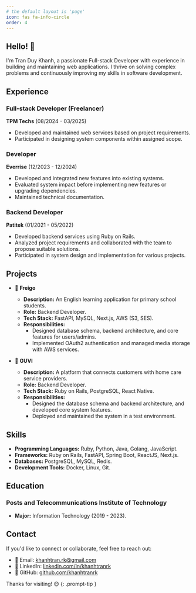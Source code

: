 ```yaml
---
# the default layout is 'page'
icon: fas fa-info-circle
order: 4
---
```


## Hello! 👋

I'm Tran Duy Khanh, a passionate Full-stack Developer with experience in building and maintaining web applications. I thrive on solving complex problems and continuously improving my skills in software development.

## Experience

### Full-stack Developer (Freelancer)  
**TPM Techs** (08/2024 - 03/2025)  
- Developed and maintained web services based on project requirements.  
- Participated in designing system components within assigned scope.  

### Developer  
**Everrise** (12/2023 - 12/2024)  
- Developed and integrated new features into existing systems.  
- Evaluated system impact before implementing new features or upgrading dependencies.  
- Maintained technical documentation.  

### Backend Developer  
**Patitek** (01/2021 - 05/2022)  
- Developed backend services using Ruby on Rails.  
- Analyzed project requirements and collaborated with the team to propose suitable solutions.  
- Participated in system design and implementation for various projects.  

## Projects

- 🚀 **Freigo**  
  - **Description:** An English learning application for primary school students.  
  - **Role:** Backend Developer.  
  - **Tech Stack:** FastAPI, MySQL, Next.js, AWS (S3, SES).  
  - **Responsibilities:**  
    - Designed database schema, backend architecture, and core features for users/admins.  
    - Implemented OAuth2 authentication and managed media storage with AWS services.  

- 🏡 **GUVI**  
  - **Description:** A platform that connects customers with home care service providers.  
  - **Role:** Backend Developer.  
  - **Tech Stack:** Ruby on Rails, PostgreSQL, React Native.  
  - **Responsibilities:**  
    - Designed the database schema and backend architecture, and developed core system features.  
    - Deployed and maintained the system in a test environment.  

## Skills
- **Programming Languages:** Ruby, Python, Java, Golang, JavaScript.  
- **Frameworks:** Ruby on Rails, FastAPI, Spring Boot, ReactJS, Next.js.  
- **Databases:** PostgreSQL, MySQL, Redis.  
- **Development Tools:** Docker, Linux, Git.  

## Education

### Posts and Telecommunications Institute of Technology  
- **Major:** Information Technology (2019 - 2023).  

## Contact
If you'd like to connect or collaborate, feel free to reach out:
- 📧 Email: khanhtran.rk@gmail.com  
- 🔗 LinkedIn: [linkedin.com/in/khanhtranrk](https://www.linkedin.com/in/khanhtranrk)  
- 🏡 GitHub: [github.com/khanhtranrk](https://github.com/khanhtranrk)  

Thanks for visiting! 😊
{: .prompt-tip }
